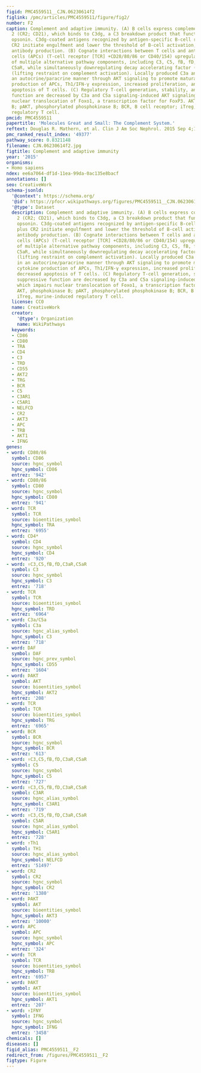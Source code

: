 ```yaml
---
figid: PMC4559511__CJN.06230614f2
figlink: /pmc/articles/PMC4559511/figure/fig2/
number: F2
caption: Complement and adaptive immunity. (A) B cells express complement receptor
  2 (CR2; CD21), which binds to C3dg, a C3 breakdown product that functions as an
  opsonin. C3dg-coated antigens recognized by antigen-specific B-cell receptors plus
  CR2 initiate engulfment and lower the threshold of B-cell activation, promoting
  antibody production. (B) Cognate interactions between T cells and antigen-presenting
  cells (APCs) (T-cell receptor [TCR] +CD28/80/86 or CD40/154) upregulate the expression
  of multiple alternative pathway components, including C3, C5, fB, fD, C3aR, and
  C5aR, while simultaneously downregulating decay accelerating factor (DAF) expression
  (lifting restraint on complement activation). Locally produced C3a and C5a act in
  an autocrine/paracrine manner through AKT signaling to promote maturation and cytokine
  production of APCs, Th1/IFN-γ expression, increased proliferation, and decreased
  apoptosis of T cells. (C) Regulatory T-cell generation, stability, and suppressive
  function are decreased by C3a and C5a signaling-induced AKT signaling, which impairs
  nuclear translocation of Foxo1, a transcription factor for FoxP3. AKT, phosphokinase
  B; pAKT, phosphorylated phosphokinase B; BCR, B cell receptor; iTreg, murine-induced
  regulatory T cell.
pmcid: PMC4559511
papertitle: 'Molecules Great and Small: The Complement System.'
reftext: Douglas R. Mathern, et al. Clin J Am Soc Nephrol. 2015 Sep 4;10(9):1636-1650.
pmc_ranked_result_index: '49377'
pathway_score: 0.8321148
filename: CJN.06230614f2.jpg
figtitle: Complement and adaptive immunity
year: '2015'
organisms:
- Homo sapiens
ndex: ee6a7064-df1d-11ea-99da-0ac135e8bacf
annotations: []
seo: CreativeWork
schema-jsonld:
  '@context': https://schema.org/
  '@id': https://pfocr.wikipathways.org/figures/PMC4559511__CJN.06230614f2.html
  '@type': Dataset
  description: Complement and adaptive immunity. (A) B cells express complement receptor
    2 (CR2; CD21), which binds to C3dg, a C3 breakdown product that functions as an
    opsonin. C3dg-coated antigens recognized by antigen-specific B-cell receptors
    plus CR2 initiate engulfment and lower the threshold of B-cell activation, promoting
    antibody production. (B) Cognate interactions between T cells and antigen-presenting
    cells (APCs) (T-cell receptor [TCR] +CD28/80/86 or CD40/154) upregulate the expression
    of multiple alternative pathway components, including C3, C5, fB, fD, C3aR, and
    C5aR, while simultaneously downregulating decay accelerating factor (DAF) expression
    (lifting restraint on complement activation). Locally produced C3a and C5a act
    in an autocrine/paracrine manner through AKT signaling to promote maturation and
    cytokine production of APCs, Th1/IFN-γ expression, increased proliferation, and
    decreased apoptosis of T cells. (C) Regulatory T-cell generation, stability, and
    suppressive function are decreased by C3a and C5a signaling-induced AKT signaling,
    which impairs nuclear translocation of Foxo1, a transcription factor for FoxP3.
    AKT, phosphokinase B; pAKT, phosphorylated phosphokinase B; BCR, B cell receptor;
    iTreg, murine-induced regulatory T cell.
  license: CC0
  name: CreativeWork
  creator:
    '@type': Organization
    name: WikiPathways
  keywords:
  - CD86
  - CD80
  - TRA
  - CD4
  - C3
  - TRD
  - CD55
  - AKT2
  - TRG
  - BCR
  - C5
  - C3AR1
  - C5AR1
  - NELFCD
  - CR2
  - AKT3
  - APC
  - TRB
  - AKT1
  - IFNG
genes:
- word: CD80/86
  symbol: CD86
  source: hgnc_symbol
  hgnc_symbol: CD86
  entrez: '942'
- word: CD80/86
  symbol: CD80
  source: hgnc_symbol
  hgnc_symbol: CD80
  entrez: '941'
- word: TCR
  symbol: TCR
  source: bioentities_symbol
  hgnc_symbol: TRA
  entrez: '6955'
- word: CD4*
  symbol: CD4
  source: hgnc_symbol
  hgnc_symbol: CD4
  entrez: '920'
- word: ↑C3,C5,fB,fD,C3aR,C5aR
  symbol: C3
  source: hgnc_symbol
  hgnc_symbol: C3
  entrez: '718'
- word: TCR
  symbol: TCR
  source: bioentities_symbol
  hgnc_symbol: TRD
  entrez: '6964'
- word: C3a/C5a
  symbol: C3a
  source: hgnc_alias_symbol
  hgnc_symbol: C3
  entrez: '718'
- word: DAF
  symbol: DAF
  source: hgnc_prev_symbol
  hgnc_symbol: CD55
  entrez: '1604'
- word: ÞAKT
  symbol: AKT
  source: bioentities_symbol
  hgnc_symbol: AKT2
  entrez: '208'
- word: TCR
  symbol: TCR
  source: bioentities_symbol
  hgnc_symbol: TRG
  entrez: '6965'
- word: BCR
  symbol: BCR
  source: hgnc_symbol
  hgnc_symbol: BCR
  entrez: '613'
- word: ↑C3,C5,fB,fD,C3aR,C5aR
  symbol: C5
  source: hgnc_symbol
  hgnc_symbol: C5
  entrez: '727'
- word: ↑C3,C5,fB,fD,C3aR,C5aR
  symbol: C3AR
  source: hgnc_alias_symbol
  hgnc_symbol: C3AR1
  entrez: '719'
- word: ↑C3,C5,fB,fD,C3aR,C5aR
  symbol: C5AR
  source: hgnc_alias_symbol
  hgnc_symbol: C5AR1
  entrez: '728'
- word: ↑Th1
  symbol: TH1
  source: hgnc_alias_symbol
  hgnc_symbol: NELFCD
  entrez: '51497'
- word: CR2
  symbol: CR2
  source: hgnc_symbol
  hgnc_symbol: CR2
  entrez: '1380'
- word: ÞAKT
  symbol: AKT
  source: bioentities_symbol
  hgnc_symbol: AKT3
  entrez: '10000'
- word: APC
  symbol: APC
  source: hgnc_symbol
  hgnc_symbol: APC
  entrez: '324'
- word: TCR
  symbol: TCR
  source: bioentities_symbol
  hgnc_symbol: TRB
  entrez: '6957'
- word: ÞAKT
  symbol: AKT
  source: bioentities_symbol
  hgnc_symbol: AKT1
  entrez: '207'
- word: ↑IFNY
  symbol: IFNG
  source: hgnc_symbol
  hgnc_symbol: IFNG
  entrez: '3458'
chemicals: []
diseases: []
figid_alias: PMC4559511__F2
redirect_from: /figures/PMC4559511__F2
figtype: Figure
---
```

